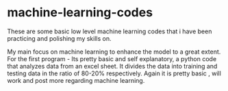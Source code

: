 # machine-learning-codes
These are some basic low level machine learning codes that i have been practicing and polishing my skills on.

My main focus on machine learning to enhance the model to a great extent.
For the first program - Its pretty basic and self explanatory, a python code that analyzes data from an excel sheet. It divides the data into training and testing data in the ratio of 80-20% respectively.
Again it is pretty basic , will work and post more regarding machine learning.
